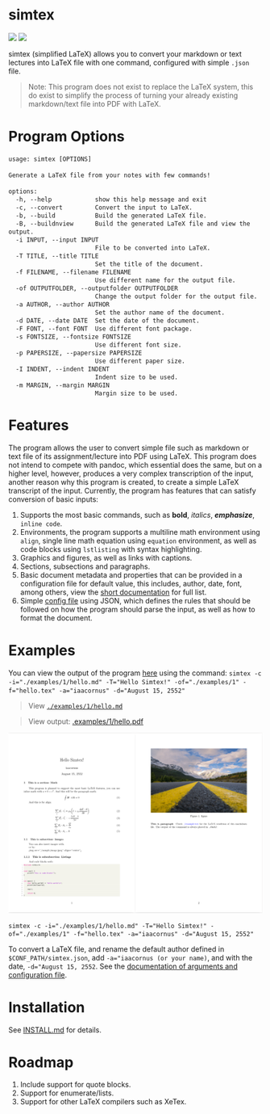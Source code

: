 # simtex

![](https://api.codiga.io/project/34276/score/svg) ![](https://github.com/iaacornus/simtex/actions/workflows/pytest.yaml/badge.svg)

simtex (simplified LaTeX) allows you to convert your markdown or text lectures into LaTeX file with one command, configured with simple `.json` file.

> Note: This program does not exist to replace the LaTeX system, this do exist to simplify the process of turning your already existing markdown/text file into PDF with LaTeX.

# Program Options

```
usage: simtex [OPTIONS]

Generate a LaTeX file from your notes with few commands!

options:
  -h, --help            show this help message and exit
  -c, --convert         Convert the input to LaTeX.
  -b, --build           Build the generated LaTeX file.
  -B, --buildnview      Build the generated LaTeX file and view the output.
  -i INPUT, --input INPUT
                        File to be converted into LaTeX.
  -T TITLE, --title TITLE
                        Set the title of the document.
  -f FILENAME, --filename FILENAME
                        Use different name for the output file.
  -of OUTPUTFOLDER, --outputfolder OUTPUTFOLDER
                        Change the output folder for the output file.
  -a AUTHOR, --author AUTHOR
                        Set the author name of the document.
  -d DATE, --date DATE  Set the date of the document.
  -F FONT, --font FONT  Use different font package.
  -s FONTSIZE, --fontsize FONTSIZE
                        Use different font size.
  -p PAPERSIZE, --papersize PAPERSIZE
                        Use different paper size.
  -I INDENT, --indent INDENT
                        Indent size to be used.
  -m MARGIN, --margin MARGIN
                        Margin size to be used.
```

# Features

The program allows the user to convert simple file such as markdown or text file of its assignment/lecture into PDF using LaTeX. This program does not intend to compete with pandoc, which essential does the same, but on a higher level, however, produces a very complex transcription of the input, another reason why this program is created, to create a simple LaTeX transcript of the input. Currently, the program has features that can satisfy conversion of basic inputs:

1. Supports the most basic commands, such as **bold**, _italics_, **_emphasize_**, `inline code`.
2. Environments, the program supports a multiline math environment using `align`, single line math equation using `equation` environment, as well as code blocks using `lstlisting` with syntax highlighting.
3. Graphics and figures, as well as links with captions.
4. Sections, subsections and paragraphs.
5. Basic document metadata and properties that can be provided in a configuration file for default value, this includes, author, date, font, among others, view the [short documentation](./examples/config/README.md) for full list.
6. Simple [config file]((./examples/config/simtex.json)) using JSON, which defines the rules that should be followed on how the program should parse the input, as well as how to format the document.

# Examples

You can view the output of the program [here](./examples/1/hello.pdf) using the command: `simtex -c -i="./examples/1/hello.md" -T="Hello Simtex!" -of="./examples/1" -f="hello.tex" -a="iaacornus" -d="August 15, 2552"`

> View [`./examples/1/hello.md`](./examples/1/hello.md)

> View output: [.examples/1/hello.pdf](./examples/1/hello.pdf)

![](./imgs/sample.png)

```
simtex -c -i="./examples/1/hello.md" -T="Hello Simtex!" -of="./examples/1" -f="hello.tex" -a="iaacornus" -d="August 15, 2552"
```

To convert a LaTeX file, and rename the default author defined in `$CONF_PATH/simtex.json`, add `-a="iaacornus (or your name)`, and with the date, `-d="August 15, 2552`. See the [documentation of arguments and configuration file](./examples/config/README.md).

# Installation

See [INSTALL.md](INSTALL.md) for details.

# Roadmap

1. Include support for quote blocks.
2. Support for enumerate/lists.
3. Support for other LaTeX compilers such as XeTex.
